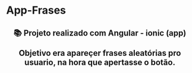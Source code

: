# App-Frases

<h2 align="center"> 
  📚 Projeto realizado com Angular - ionic (app)
  <p align="center">Objetivo era apareçer frases aleatórias pro usuario, na hora que apertasse o botão. </p>
</h2>
